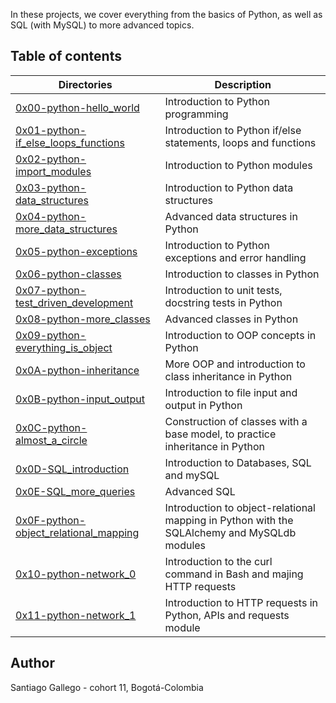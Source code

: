 In these projects, we cover everything from the basics of Python, as well as SQL (with MySQL) to more advanced topics.
## Table of contents
Directories | Description
----------- | -----------
[0x00-python-hello_world](./0x00-python-hello_world) | Introduction to Python programming
[0x01-python-if_else_loops_functions](./0x01-python-if_else_loops_functions) | Introduction to Python if/else statements, loops and functions
[0x02-python-import_modules](./0x02-python-import_modules) | Introduction to Python modules
[0x03-python-data_structures](./0x03-python-data_structures) | Introduction to Python data structures
[0x04-python-more_data_structures](./0x04-python-more_data_structures) | Advanced data structures in Python
[0x05-python-exceptions](./0x05-python-exceptions) | Introduction to Python exceptions and error handling
[0x06-python-classes](./0x06-python-classes) | Introduction to classes in Python
[0x07-python-test_driven_development](./0x07-python-test_driven_development) | Introduction to unit tests, docstring tests in Python
[0x08-python-more_classes](./0x08-python-more_classes) | Advanced classes in Python
[0x09-python-everything_is_object](./0x09-python-everything_is_object) | Introduction to OOP concepts in Python
[0x0A-python-inheritance](./0x0A-python-inheritance) | More OOP and introduction to class inheritance in Python
[0x0B-python-input_output](./0x0B-python-input_output) | Introduction to file input and output in Python
[0x0C-python-almost_a_circle](./0x0C-python-almost_a_circle) | Construction of classes with a base model, to practice inheritance in Python
[0x0D-SQL_introduction](./0x0D-SQL_introduction) | Introduction to Databases, SQL and mySQL
[0x0E-SQL_more_queries](./0x0E-SQL_more_queries) | Advanced SQL
[0x0F-python-object_relational_mapping](./0x0F-python-object_relational_mapping) | Introduction to object-relational mapping in Python with the SQLAlchemy and MySQLdb modules
[0x10-python-network_0](./0x10-python-network_0) | Introduction to the curl command in Bash and majing HTTP requests
[0x11-python-network_1](./0x11-python-network_1) | Introduction to HTTP requests in Python, APIs and requests module

## Author

Santiago Gallego - cohort 11, Bogotá-Colombia

